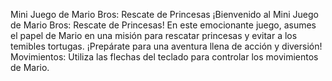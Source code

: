 Mini Juego de Mario Bros: Rescate de Princesas
¡Bienvenido al Mini Juego de Mario Bros: Rescate de Princesas! En este emocionante juego, asumes el papel de Mario en una misión para rescatar princesas y evitar a los temibles tortugas. ¡Prepárate para una aventura llena de acción y diversión!
Movimientos: Utiliza las flechas del teclado para controlar los movimientos de Mario.
